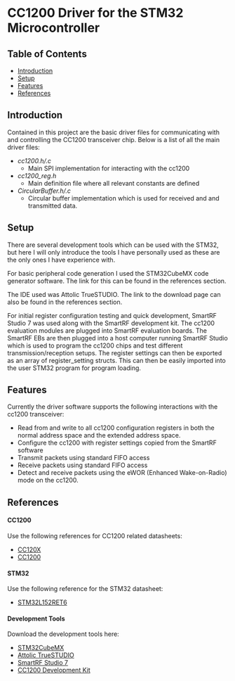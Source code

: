 
CC1200 Driver for the STM32 Microcontroller
===========================================

[//]: # (############################### Table of Contents ############################)
## Table of Contents
- [Introduction](#introduction)
- [Setup](#setup)
- [Features](#features)
- [References](#references)

[//]: # (############################### Introduction ############################)
## Introduction
Contained in this project are the basic driver files for communicating
with and controlling the CC1200 transceiver chip. Below is a list of all the main driver files:

- *cc1200.h/.c*
	- Main SPI implementation for interacting with the cc1200
- *cc1200_reg.h*
	- Main definition file where all relevant constants are defined
- *CircularBuffer.h/.c*
	- Circular buffer implementation which is used for received and
		and transmitted data.

[//]: # (############################### Setup ############################)
## Setup
There are several development tools which can be used with the STM32,
but here I will only introduce the tools I have personally used as
these are the only ones I have experience with.

For basic peripheral code generation I used the STM32CubeMX code
generator software. The link for this can be found in the references section.

The IDE used was Attolic TrueSTUDIO. The link to the download page can
also be found in the references section.

For initial register configuration testing and quick development, SmartRF Studio 7 was used along with the SmartRF development kit. The cc1200 evaluation modules are plugged into SmartRF evaluation boards. The SmartRF EBs are then plugged into a host computer running SmartRF Studio which is used to program the cc1200 chips and test different transmission/reception setups. The register settings can then be exported as an array of register_setting structs. This can then be easily imported into the user STM32 program for program loading.

[//]: # (############################### Features ############################)
## Features
Currently the driver software supports the following interactions
with the cc1200 transceiver:

- Read from and write to all cc1200 configuration registers in both
the normal address space and the extended address space.
- Configure the cc1200 with register settings copied from the SmartRF
software
- Transmit packets using standard FIFO access
- Receive packets using standard FIFO access
- Detect and receive packets using the eWOR (Enhanced Wake-on-Radio) mode on the cc1200.

[//]: # (############################### REFERENCES ############################)
## References
#### CC1200
Use the following references for CC1200 related datasheets:
- [CC120X]
- [CC1200]

#### STM32
Use the following reference for the STM32 datasheet:
- [STM32L152RET6]

#### Development Tools
Download the development tools here:
- [STM32CubeMX]
- [Attolic TrueSTUDIO]
- [SmartRF Studio 7]
- [CC1200 Development Kit]

[//]: # (############################### REFERENCE LINKS ############################)
[CC120X]:https://www.ti.com/lit/ug/swru346b/swru346b.pdf?ts=1612317166591&ref_url=https%253A%252F%252Fwww.google.com%252F
[CC1200]:https://www.ti.com/lit/ds/symlink/cc1200.pdf?ts=1612287308778&ref_url=https%253A%252F%252Fwww.ti.com%252Fproduct%252FCC1200:

[STM32L152RET6]:https://www.st.com/resource/en/reference_manual/cd00240193-stm32l100xx-stm32l151xx-stm32l152xx-and-stm32l162xx-advanced-armbased-32bit-mcus-stmicroelectronics.pdf

[STM32CubeMX]:https://www.st.com/en/development-tools/stm32cubemx.html
[Attolic TrueSTUDIO]:https://www.st.com/en/development-tools/truestudio.html
[SmartRF Studio 7]:https://www.ti.com/tool/SMARTRFTM-STUDIO
[CC1200 Development Kit]:https://www.ti.com/tool/CC1200DK
